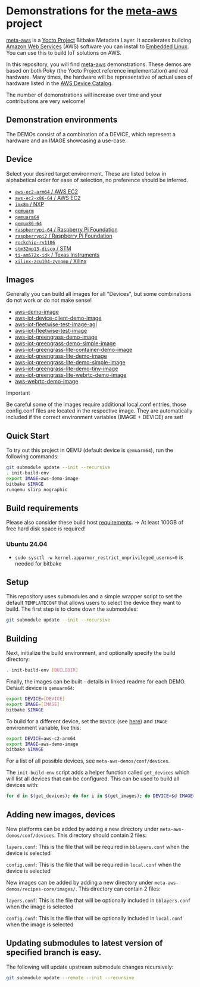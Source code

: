 # Demonstrations for the **[meta-aws](https://github.com/aws/meta-aws)** project

[meta-aws](https://github.com/aws/meta-aws) is a [Yocto
Project](https://www.yoctoproject.org/) Bitbake Metadata Layer. It
accelerates building [Amazon Web Services](https://aws.amazon.com)
(AWS) software you can install to [Embedded
Linux](https://elinux.org/Main_Page). You can use this to build IoT
solutions on AWS.

In this repository, you will find
[meta-aws](https://github.com/aws/meta-aws) demonstrations.  These
demos are based on both Poky (the Yocto Project reference implementation)
and real hardware.  Many times, the hardware will be
representative of actual uses of hardware listed in the [AWS Device
Catalog](https://devices.amazonaws.com).

The number of demonstrations will increase over time and your
contributions are very welcome!

## Demonstration environments

The DEMOs consist of a combination of a DEVICE, which represent a hardware and an IMAGE showcasing a use-case.

## Device

Select your desired target environment.  These are listed below in
alphabetical order for ease of selection, no preference should be inferred.

- [`aws-ec2-arm64` / AWS EC2](meta-aws-demos/conf/devices/aws-ec2-arm64/README.md)
- [`aws-ec2-x86-64` / AWS EC2](meta-aws-demos/conf/devices/aws-ec2-x86-64/README.md)
- [`imx8m` / NXP](meta-aws-demos/conf/devices/imx8m/README.md)
- [`qemuarm`](meta-aws-demos/conf/devices/qemuarm/README.md)
- [`qemuarm64`](meta-aws-demos/conf/devices/qemuarm64/README.md)
- [`qemux86-64`](meta-aws-demos/conf/devices/qemux86-64/README.md)
- [`raspberrypi-64` / Raspberry Pi Foundation](meta-aws-demos/conf/devices/raspberrypi-64/README.md)
- [`raspberrypi2` / Raspberry Pi Foundation](meta-aws-demos/conf/devices/raspberrypi2/README.md)
- [`rockchip-rv1106`](meta-aws-demos/conf/devices/rockchip-rv1106/README.md)
- [`stm32mp13-disco` / STM](meta-aws-demos/conf/devices/stm32mp13-disco/README.md)
- [`ti-am572x-idk` / Texas Instruments](meta-aws-demos/conf/devices/ti-am572x-idk/README.md)
- [`xilinx-zcu104-zynqmp` / Xilinx](meta-aws-demos/conf/devices/xilinx-zcu104-zynqmp/README.md)

## Images

Generally you can build all images for all "Devices", but some combinations do not work or do not make sense!

- [aws-demo-image](meta-aws-demos/recipes-core/images/aws-demo-image/README.md)
- [aws-iot-device-client-demo-image](meta-aws-demos/recipes-core/images/aws-iot-device-client-demo-image/README.md)
- [aws-iot-fleetwise-test-image-agl](meta-aws-demos/recipes-core/images/aws-iot-fleetwise-test-image-agl/README.md)
- [aws-iot-fleetwise-test-image](meta-aws-demos/recipes-core/images/aws-iot-fleetwise-test-image/README.md)
- [aws-iot-greengrass-demo-image](meta-aws-demos/recipes-core/images/aws-iot-greengrass-demo-image/README.md)
- [aws-iot-greengrass-demo-simple-image](meta-aws-demos/recipes-core/images/aws-iot-greengrass-demo-simple-image/README.md)
- [aws-iot-greengrass-lite-container-demo-image](meta-aws-demos/recipes-core/images/aws-iot-greengrass-lite-container-demo-image/README.md)
- [aws-iot-greengrass-lite-demo-image](meta-aws-demos/recipes-core/images/aws-iot-greengrass-lite-demo-image/README.md)
- [aws-iot-greengrass-lite-demo-simple-image](meta-aws-demos/recipes-core/images/aws-iot-greengrass-lite-demo-simple-image/README.md)
- [aws-iot-greengrass-lite-demo-tiny-image](meta-aws-demos/recipes-core/images/aws-iot-greengrass-lite-demo-tiny-image/README.md)
- [aws-iot-greengrass-lite-webrtc-demo-image](meta-aws-demos/recipes-core/images/aws-iot-greengrass-lite-webrtc-demo-image/README.md)
- [aws-webrtc-demo-image](meta-aws-demos/recipes-core/images/aws-webrtc-demo-image/README.md)

> [!IMPORTANT]
> Be careful some of the images require additional local.conf entries, those config.conf files are located in the respective image.
> They are automatically included if the correct environment variables (IMAGE + DEVICE) are set!

## Quick Start

To try out this project in QEMU (default device is `qemuarm64`), run the following commands:

```bash
git submodule update --init --recursive
. init-build-env
export IMAGE=aws-demo-image
bitbake $IMAGE
runqemu slirp nographic
```

## Build requirements

Please also consider these build host [requirements](https://docs.yoctoproject.org/ref-manual/system-requirements.html#required-packages-for-the-build-host).
-> At least 100GB of free hard disk space is required!

### Ubuntu 24.04

- `sudo sysctl -w kernel.apparmor_restrict_unprivileged_userns=0`  is needed for bitbake

## Setup

This repository uses submodules and a simple wrapper script to set the default
`TEMPLATECONF` that allows users to select the device they want to build. The
first step is to clone down the submodules:

```bash
git submodule update --init --recursive
```

## Building

Next, initialize the build environment, and optionally specify the build directory:

```bash
. init-build-env [BUILDDIR]
```

Finally, the images can be built - details in linked readme for each DEMO. Default device is `qemuarm64`:

```bash
export DEVICE=[DEVICE]
export IMAGE=[IMAGE]
bitbake $IMAGE
```

To build for a different device, set the `DEVICE` (see [here](#Demonstration-environments)) and `IMAGE` environment variable,
like this:

```bash
export DEVICE=aws-c2-arm64
export IMAGE=aws-demo-image
bitbake $IMAGE
```

For a list of all possible devices, see `meta-aws-demos/conf/devices`.

The `init-build-env` script adds a helper function called `get_devices` which
will list all devices that can be configured. This can be used to build all devices with:

```bash
for d in $(get_devices); do for i in $(get_images); do DEVICE=$d IMAGE=$i && echo $DEVICE && echo $IMAGE && bitbake $i; done; done
```

## Adding new images, devices

New platforms can be added by adding a new directory under
`meta-aws-demos/conf/devices`. This directory should contain 2 files:

`layers.conf`: This is the file that will be required in `bblayers.conf` when
the device is selected

`config.conf`: This is the file that will be required in `local.conf` when the
device is selected

New images can be added by adding a new directory under
`meta-aws-demos/recipes-core/images/`. This directory can contain 2 files:

`layers.conf`: This is the file that will be optionally included in `bblayers.conf` when
the image is selected

`config.conf`: This is the file that will be optionally included in `local.conf` when the
image is selected

## Updating submodules to latest version of specified branch is easy.

The following will update upstream submodule changes recursively:
```bash
git submodule update --remote --init --recursive
```
